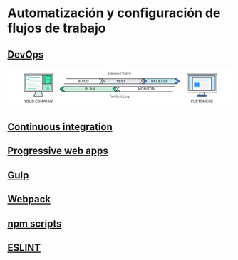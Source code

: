 # Automatización y configuración de flujos de trabajo

## [DevOps](https://aws.amazon.com/devops/what-is-devops)
![Dev operations](./devops.png)

## [Continuous integration](https://www.thoughtworks.com/continuous-integration)

## [Progressive web apps](https://developers.google.com/web/progressive-web-apps/)

## [Gulp](https://gulpjs.com/)

## [Webpack](https://webpack.js.org/)

## [npm scripts](https://docs.npmjs.com/misc/scripts)

## [ESLINT](https://eslint.org/)